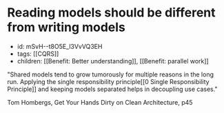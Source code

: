 # Reading models should be different from writing models
* id: mSvH--t8O5E_l3VvVQ3EH
* tags: [[CQRS]]
* children: [[Benefit: Better understanding]], [[Benefit: parallel work]]

"Shared models tend to grow tumorously for multiple reasons in the long run. Applying the single responsibility principle[[0 Single Responsibility Principle]] and keeping models separated helps in decoupling use cases."

Tom Hombergs, Get Your Hands Dirty on Clean Architecture, p45